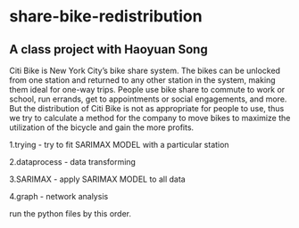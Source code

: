 # share-bike-redistribution
## A class project with Haoyuan Song
Citi Bike is New York City’s bike share system. The bikes can be unlocked from one station and returned to any other station in the system, making them ideal for one-way trips. People use bike share to commute to work or school, run errands, get to appointments or social engagements, and more. But the distribution of Citi Bike is not as appropriate for people to use, thus we try to calculate a method for the company to move bikes to maximize the utilization of the bicycle and gain the more profits.

1.trying - try to fit SARIMAX MODEL with a particular station

2.dataprocess - data transforming

3.SARIMAX - apply SARIMAX MODEL to all data

4.graph - network analysis

run the python files by this order.
